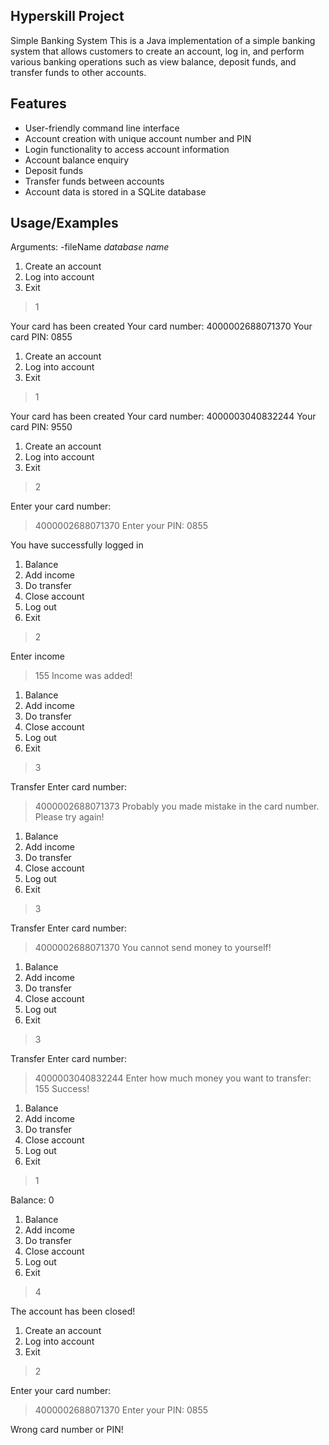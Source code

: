 ## Hyperskill Project

Simple Banking System
This is a Java implementation of a simple banking system that allows customers to create an account, log in, and perform various banking operations such as view balance, deposit funds, and transfer funds to other accounts.

## Features
- User-friendly command line interface
- Account creation with unique account number and PIN
- Login functionality to access account information
- Account balance enquiry
- Deposit funds
- Transfer funds between accounts
- Account data is stored in a SQLite database

## Usage/Examples

Arguments: -fileName *database name*

1. Create an account
2. Log into account
0. Exit
> 1

Your card has been created
Your card number:
4000002688071370
Your card PIN:
0855

1. Create an account
2. Log into account
0. Exit
> 1

Your card has been created
Your card number:
4000003040832244
Your card PIN:
9550

1. Create an account
2. Log into account
0. Exit
> 2

Enter your card number:
> 4000002688071370
Enter your PIN:
> 0855

You have successfully logged in

1. Balance
2. Add income
3. Do transfer
4. Close account
5. Log out
0. Exit
> 2

Enter income
> 155
Income was added!

1. Balance
2. Add income
3. Do transfer
4. Close account
5. Log out
0. Exit
> 3

Transfer
Enter card number:
> 4000002688071373
Probably you made mistake in the card number. Please try again!

1. Balance
2. Add income
3. Do transfer
4. Close account
5. Log out
0. Exit
> 3

Transfer
Enter card number:
> 4000002688071370
You cannot send money to yourself!

1. Balance
2. Add income
3. Do transfer
4. Close account
5. Log out
0. Exit
> 3

Transfer
Enter card number:
> 4000003040832244
Enter how much money you want to transfer:
> 155
Success!

1. Balance
2. Add income
3. Do transfer
4. Close account
5. Log out
0. Exit
> 1

Balance: 0

1. Balance
2. Add income
3. Do transfer
4. Close account
5. Log out
0. Exit
> 4

The account has been closed!

1. Create an account
2. Log into account
0. Exit
> 2

Enter your card number:
> 4000002688071370
Enter your PIN:
> 0855

Wrong card number or PIN!
